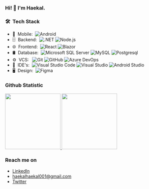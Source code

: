 ### Hi! 👋 I'm Haekal.

<h3> 🛠 &nbsp;Tech Stack</h3>

- 📱 &nbsp;Mobile:&nbsp;
  ![Android](https://img.shields.io/badge/-Android-0A1A2F?style=flat&logo=Android)
- 🗄 &nbsp;Backend:&nbsp;
  ![.NET](https://img.shields.io/badge/-.NET-0A1A2F?style=flat&logo=.NET)
  ![Node.js](https://img.shields.io/badge/-Node.js-0A1A2F?style=flat&logo=node.js)
- 🌐 &nbsp;Frontend:&nbsp;
  ![React](https://img.shields.io/badge/-React-0A1A2F?style=flat&logo=react)
  ![Blazor](https://img.shields.io/badge/-Blazor-0A1A2F?style=flat&logo=Blazor)
- 🛢 &nbsp;Database:&nbsp;
  ![Microsoft SQL Server](https://img.shields.io/badge/-Microsoft%SQL%Server-0A1A2F?style=flat&logo=microsoft-sql-server)
  ![MySQL](https://img.shields.io/badge/-MySQL-0A1A2F?style=flat&logo=mysql&logoColor=00d8fd)
  ![Postgresql](https://img.shields.io/badge/-Postgresql-0A1A2F?style=flat&logo=postgresql)
- ⚙️ &nbsp;VCS: &nbsp;
  ![Git](https://img.shields.io/badge/-Git-0A1A2F?style=flat&logo=git)
  ![GitHub](https://img.shields.io/badge/-GitHub-0A1A2F?style=flat&logo=github)
  ![Azure DevOps](https://img.shields.io/badge/-Azure%DevOps-0A1A2F?style=flat&logo=azure-devops)
- 🔧 &nbsp;IDE's:&nbsp;
  ![Visual Studio Code](https://img.shields.io/badge/-Visual%20Studio%20Code-0A1A2F?style=flat&logo=visual-studio-code&logoColor=007ACC)
  ![Visual Studio](https://img.shields.io/badge/-Visual%Studio-0A1A2F?style=flat&logo=visual-studio&logoColor=007ACC)
  ![Android Studio](https://img.shields.io/badge/-Android%Studio-0A1A2F?style=flat&logo=android-studio&logoColor=007ACC)
- 🖥 &nbsp;Design:&nbsp;
  ![Figma](https://img.shields.io/badge/-Figma-0A1A2F?style=flat&logo=figma)

<!---
haekal2/haekal2 is a ✨ special ✨ repository because its `README.md` (this file) appears on your GitHub profile.
You can click the Preview link to take a look at your changes.
--->

### Github Statistic
<p align="left">
<a href="https://github.com/rifkyhaekal">
  <img height="180em" src="https://github-readme-stats-eight-theta.vercel.app/api?username=rifkyhaekal&show_icons=true&theme=algolia&include_all_commits=true&count_private=true"/>
  <img height="180em" src="https://github-readme-stats-eight-theta.vercel.app/api/top-langs/?username=rifkyhaekal&layout=compact&langs_count=8&theme=algolia"/>
</a>
</p>

### Reach me on
- <a href="https://www.linkedin.com/in/rifkyhaekal/">LinkedIn</a>
- haekalhaekal001@gmail.com
- <a href="https://twitter.com/rifkyhaekal">Twitter</a>
